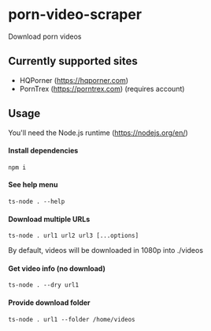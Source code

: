 # porn-video-scraper

Download porn videos

## Currently supported sites

- HQPorner (https://hqporner.com)
- PornTrex (https://porntrex.com) (requires account)

## Usage

You'll need the Node.js runtime (https://nodejs.org/en/)

#### Install dependencies

```
npm i
```

#### See help menu

```
ts-node . --help
```

#### Download multiple URLs

```
ts-node . url1 url2 url3 [...options]
```

By default, videos will be downloaded in 1080p into ./videos

#### Get video info (no download)

```
ts-node . --dry url1
```

#### Provide download folder

```
ts-node . url1 --folder /home/videos
```
